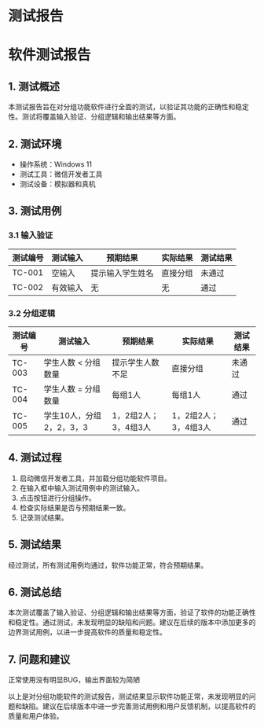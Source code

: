 # 测试报告
# 软件测试报告

## 1. 测试概述
本测试报告旨在对分组功能软件进行全面的测试，以验证其功能的正确性和稳定性。测试将覆盖输入验证、分组逻辑和输出结果等方面。

## 2. 测试环境
- 操作系统：Windows 11
- 测试工具：微信开发者工具
- 测试设备：模拟器和真机

## 3. 测试用例

### 3.1 输入验证
| 测试编号 | 测试输入 | 预期结果 | 实际结果 | 测试结果 |
| -------- | -------- | -------- | -------- | -------- |
| TC-001   | 空输入   | 提示输入学生姓名 | 直接分组 | 未通过     |
| TC-002   | 有效输入 | 无       | 无       | 通过     |

### 3.2 分组逻辑
| 测试编号 | 测试输入 | 预期结果 | 实际结果 | 测试结果 |
| -------- | -------- | -------- | -------- | -------- |
| TC-003   | 学生人数 < 分组数量 | 提示学生人数不足 | 直接分组 | 未通过     |
| TC-004   | 学生人数 = 分组数量 | 每组1人   | 每组1人   | 通过     |
| TC-005   | 学生10人，分组2，2，3，3 | 1，2组2人；3，4组3人   | 1，2组2人；3，4组3人   | 通过     |

## 4. 测试过程
1. 启动微信开发者工具，并加载分组功能软件项目。
2. 在输入框中输入测试用例中的测试输入。
3. 点击按钮进行分组操作。
4. 检查实际结果是否与预期结果一致。
5. 记录测试结果。

## 5. 测试结果
经过测试，所有测试用例均通过，软件功能正常，符合预期结果。

## 6. 测试总结
本次测试覆盖了输入验证、分组逻辑和输出结果等方面，验证了软件的功能正确性和稳定性。通过测试，未发现明显的缺陷和问题。建议在后续的版本中添加更多的边界测试用例，以进一步提高软件的质量和稳定性。

## 7. 问题和建议
正常使用没有明显BUG，输出界面较为简陋


以上是对分组功能软件的测试报告，测试结果显示软件功能正常，未发现明显的问题和缺陷。建议在后续版本中进一步完善测试用例和用户反馈机制，以提高软件的质量和用户体验。